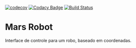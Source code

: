 [![codecov](https://codecov.io/gh/rafaelcam/mars-robot/branch/master/graph/badge.svg)](https://codecov.io/gh/rafaelcam/mars-robot)
[![Codacy Badge](https://api.codacy.com/project/badge/Grade/f611cad015d542a0b80bede479627a34)](https://www.codacy.com/app/rafaelcam/mars-robot?utm_source=github.com&amp;utm_medium=referral&amp;utm_content=rafaelcam/mars-robot&amp;utm_campaign=Badge_Grade)
[![Build Status](https://travis-ci.org/rafaelcam/mars-robot.svg?branch=master)](https://travis-ci.org/rafaelcam/mars-robot)

# Mars Robot

Interface de controle para um robo, baseado em coordenadas.

